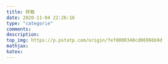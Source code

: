 ```yaml
---
title: 转载
date: 2020-11-04 22:26:16
type: "categorie"
comments:
description:
top_img: https://p.pstatp.com/origin/fef8000348cd06966b9d
mathjax:
katex:
---
```

